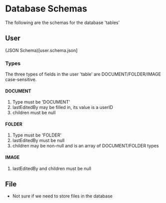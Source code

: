 # Database Schemas
The following are the schemas for the database 'tables'

## User
(JSON Schema)[user.schema.json]

### Types
The three types of fields in the user 'table' are DOCUMENT/FOLDER/IMAGE case-sensitive.

#### DOCUMENT
1. Type must be 'DOCUMENT'
2. lastEditedBy may be filled in, its value is a userID
3. children must be null

#### FOLDER
1. Type must be 'FOLDER'
2. lastEditedBy must be null
3. children may be non-null and is an array of DOCUMENT/FOLDER types

#### IMAGE
1. lastEditedBy and children must be null

## File
- Not sure if we need to store files in the database